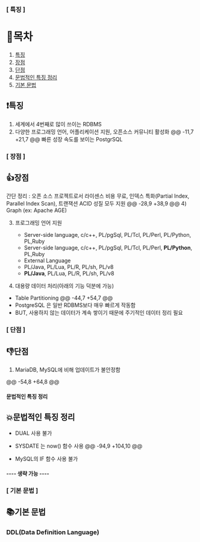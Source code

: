 ### [ 특징 ]
# :loudspeaker:목차

1. [특징](#exclamation특징)
2. [장점](#thumbsup장점)
3. [단점](#-1단점)
4. [문법적인 특징 정리](#boom문법적인-특징-정리)
5. [기본 문법](#books기본-문법)



## :exclamation:특징

1. 세계에서 4번째로 많이 쓰이는 RDBMS
2. 다양한 프로그래밍 언어, 어플리케이션 지원, 오픈소스 커뮤니티 활성화
@@ -11,7 +21,7 @@
빠른 성장 속도를 보이는 PostgrSQL


### [ 장점 ]
## :thumbsup:장점

간단 정리 : 오픈 소스 프로젝트로서 라이센스 비용 무료, 인덱스 특화(Partial Index, Parallel Index Scan), 
트랜잭션 ACID 성질 모두 지원
@@ -28,9 +38,9 @@
   4) Graph (ex: Apache AGE)

3. 프로그래밍 언어 지원
   - Server-side language, c/c++, PL/pgSql, PL/Tcl, PL/Perl, PL/Python, PL,Ruby
   - Server-side language, c/c++, PL/pgSql, PL/Tcl, PL/Perl, **PL/Python**, PL,Ruby
   - External Language
   - PL/Java, PL/Lua, PL/R, PL/sh, PL/v8
   - **PL/Java**, PL/Lua, PL/R, PL/sh, PL/v8

4. 대용량 데이터 처리(아래의 기능 덕분에 가능)
  - Table Partitioning
@@ -44,7 +54,7 @@
  - PostgreSQL 은 일반 RDBMS보다 매우 빠르게 작동함
  - BUT, 사용하지 않는 데이터가 계속 쌓이기 때문에 주기적인 데이터 정리 필요

### [ 단점 ]
## :-1:단점

1. MariaDB, MySQL에 비해 업데이트가 불안정함

@@ -54,8 +64,8 @@



 ####  문법적인 특징 정리 

 ## :boom:문법적인 특징 정리
 
 - DUAL 사용 불가

 - SYSDATE 는 now() 함수 사용
@@ -94,9 +104,10 @@
 - MySQL의 IF 함수 사용 불가



#### ---- 생략 가능 ----


### [ 기본 문법 ]
## :books:기본 문법

### DDL(Data Definition Language)

